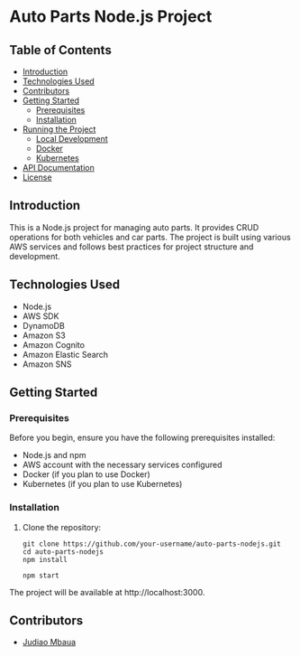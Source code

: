 # Auto Parts Node.js Project

## Table of Contents
- [Introduction](#introduction)
- [Technologies Used](#technologies-used)
- [Contributors](#contributors)
- [Getting Started](#getting-started)
  - [Prerequisites](#prerequisites)
  - [Installation](#installation)
- [Running the Project](#running-the-project)
  - [Local Development](#local-development)
  - [Docker](#docker)
  - [Kubernetes](#kubernetes)
- [API Documentation](#api-documentation)
- [License](#license)

## Introduction
This is a Node.js project for managing auto parts. It provides CRUD operations for both vehicles and car parts. The project is built using various AWS services and follows best practices for project structure and development.

## Technologies Used
- Node.js
- AWS SDK
- DynamoDB
- Amazon S3
- Amazon Cognito
- Amazon Elastic Search
- Amazon SNS

## Getting Started

### Prerequisites
Before you begin, ensure you have the following prerequisites installed:
- Node.js and npm
- AWS account with the necessary services configured
- Docker (if you plan to use Docker)
- Kubernetes (if you plan to use Kubernetes)

### Installation
1. Clone the repository:

   ```shell
   git clone https://github.com/your-username/auto-parts-nodejs.git
   cd auto-parts-nodejs
   npm install

   npm start

The project will be available at http://localhost:3000.


## Contributors
- [Judiao Mbaua](https://github.com/judiaomba)